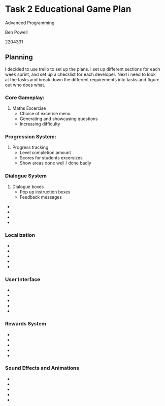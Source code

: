 
# Task 2 Educational Game Plan

Advanced Programming

Ben Powell

2204331


## Planning

I decided to use trello to set up the plans. I set up different sections for each week sprint, and set up a checklist for each developer.
Next i need to look at the tasks and break down the different requirements into tasks and figure out who does what.



### Core Gameplay:
1. Maths Excercise
    - Choice of excerise menu
    - Generating and showcasing questions
    - Increasing difficulty



### Progression System:
1. Progress tracking
    - Level completion amount
    - Scores for students excersizes
    - Show areas done well / done badly

### Dialogue System
1. Dialogue boxes
    - Pop up instruction boxes
    - Feedback messages

-
-
-
-


### Localization
-
-
-
-
-


### User Interface
-
-
-
-
-


### Rewards System 
-
-
-
-
-

### Sound Effects and Animations
-
-
-
-
-

